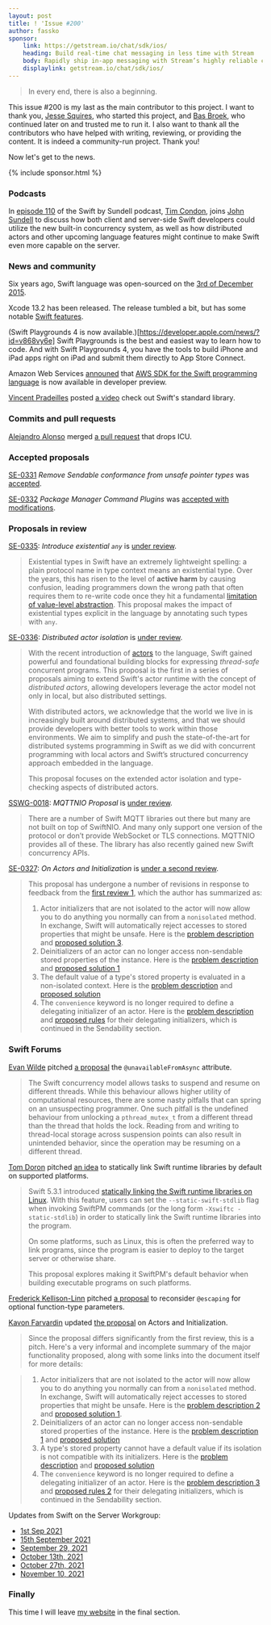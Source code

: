 ```yaml
---
layout: post
title: ! 'Issue #200'
author: fassko
sponsor:
    link: https://getstream.io/chat/sdk/ios/
    heading: Build real-time chat messaging in less time with Stream
    body: Rapidly ship in-app messaging with Stream’s highly reliable chat infrastructure and feature-rich SDKs. Drive in-app conversion, engagement, and retention.
    displaylink: getstream.io/chat/sdk/ios/
---
```


> In every end, there is also a beginning.

This issue #200 is my last as the main contributor to this project. I want to thank you, [Jesse Squires](https://twitter.com/jesse_squires), who started this project, and [Bas Broek](https://twitter.com/BasThomas), who continued later on and trusted me to run it. I also want to thank all the contributors who have helped with writing, reviewing, or providing the content. It is indeed a community-run project. Thank you!

Now let's get to the news.

<!--excerpt-->

{% include sponsor.html %}

### Podcasts

In [episode 110](https://www.swiftbysundell.com/podcast/110/) of the Swift by Sundell podcast, [Tim Condon](https://twitter.com/0xTim), joins [John Sundell](https://twitter.com/johnsundell) to discuss how both client and server-side Swift developers could utilize the new built-in concurrency system, as well as how distributed actors and other upcoming language features might continue to make Swift even more capable on the server.

### News and community

Six years ago, Swift language was open-sourced on the [3rd of December 2015](https://www.swift.org/blog/welcome/).

Xcode 13.2 has been released. The release tumbled a bit, but has some notable [Swift features](https://developer.apple.com/documentation/xcode-release-notes/xcode-13_2-release-notes#Swift).

(Swift Playgrounds 4 is now available.)[https://developer.apple.com/news/?id=v868vy6e] Swift Playgrounds is the best and easiest way to learn how to code. And with Swift Playgrounds 4, you have the tools to build iPhone and iPad apps right on iPad and submit them directly to App Store Connect.

Amazon Web Services [announed](https://twitter.com/awsdevelopers/status/1466476358389874704) that [AWS SDK for the Swift programming language](https://t.co/0x27sFTE3p) is now available in developer preview.

[Vincent Pradeilles](https://twitter.com/v_pradeilles) posted [a video](https://www.youtube.com/watch?v=Ii1mDtDr3xo) check out Swift's standard library.

### Commits and pull requests

[Alejandro Alonso](https://github.com/Azoy) merged [a pull request](https://github.com/apple/swift/pull/40340) that drops ICU.

### Accepted proposals

[SE-0331](https://github.com/apple/swift-evolution/blob/main/proposals/0331-remove-sendable-from-unsafepointer.md) *Remove Sendable conformance from unsafe pointer types* was [accepted](https://forums.swift.org/t/accepted-se-0331-remove-sendable-conformance-from-unsafe-pointer-types/53979).

[SE-0332](https://github.com/apple/swift-evolution/blob/main/proposals/0332-swiftpm-command-plugins.md) *Package Manager Command Plugins* was [accepted with modifications](https://forums.swift.org/t/accepted-with-modifications-se-0332-package-manager-command-plugins/54074).

### Proposals in review

[SE-0335](https://github.com/apple/swift-evolution/blob/main/proposals/0335-existential-any.md): *Introduce existential `any`* is [under review](https://forums.swift.org/t/se-0335-introduce-existential-any/53934).

> Existential types in Swift have an extremely lightweight spelling: a plain protocol name in type context means an existential type. Over the years, this has risen to the level of **active harm** by causing confusion, leading programmers down the wrong path that often requires them to re-write code once they hit a fundamental [limitation of value-level abstraction](https://forums.swift.org/t/improving-the-ui-of-generics/22814#heading--limits-of-existentials). This proposal makes the impact of existential types explicit in the language by annotating such types with `any`.

[SE-0336](https://github.com/apple/swift-evolution/blob/main/proposals/0336-distributed-actor-isolation.md): *Distributed actor isolation* is [under review](https://forums.swift.org/t/se-0336-distributed-actor-isolation/53939).

> With the recent introduction of [actors](https://github.com/apple/swift-evolution/blob/main/proposals/0306-actors.md) to the language, Swift gained powerful and foundational building blocks for expressing _thread-safe_ concurrent programs. This proposal is the first in a series of proposals aiming to extend Swift's actor runtime with the concept of _distributed actors_, allowing developers leverage the actor model not only in local, but also distributed settings.
>
> With distributed actors, we acknowledge that the world we live in is increasingly built around distributed systems, and that we should provide developers with better tools to work within those environments. We aim to simplify and push the state-of-the-art for distributed systems programming in Swift as we did with concurrent programming with local actors and Swift’s structured concurrency approach embedded in the language.
>
> This proposal focuses on the extended actor isolation and type-checking aspects of distributed actors.

[SSWG-0018](https://github.com/swift-server/sswg/blob/main/proposals/0018-mqtt-nio.md): *MQTTNIO Proposal* is [under review](https://forums.swift.org/t/sswg-0018-mqttnio-proposal/54004).

> There are a number of Swift MQTT libraries out there but many are not built on top of SwiftNIO. And many only support one version of the protocol or don’t provide WebSocket or TLS connections. MQTTNIO provides all of these. The library has also recently gained new Swift concurrency APIs.

[SE-0327](https://github.com/apple/swift-evolution/blob/main/proposals/0327-actor-initializers.md): *On Actors and Initialization* is [under a second review](https://forums.swift.org/t/se-0327-second-review-on-actors-and-initialization/54093).

> This proposal has undergone a number of revisions in response to feedback from the [first review 1](https://forums.swift.org/t/se-0327-on-actors-and-initialization/53053), which the author has summarized as:
> 
> 1.  Actor initializers that are not isolated to the actor will now allow you to do anything you normally can from a `nonisolated` method. In exchange, Swift will automatically reject accesses to stored properties that might be unsafe. Here is the [problem description](https://github.com/apple/swift-evolution/blob/main/proposals/0327-actor-initializers.md#overly-restrictive-non-async-initializers) and [proposed solution  3](https://github.com/apple/swift-evolution/blob/main/proposals/0327-actor-initializers.md#initializers-with-nonisolated-self).
> 2.  Deinitializers of an actor can no longer access non-sendable stored properties of the instance. Here is the [problem description](https://github.com/apple/swift-evolution/blob/main/proposals/0327-actor-initializers.md#data-races-in-deinitializers) and [proposed solution 1](https://github.com/apple/swift-evolution/blob/main/proposals/0327-actor-initializers.md#deinitializers)
> 3.  The default value of a type's stored property is evaluated in a non-isolated context. Here is the [problem description](https://github.com/apple/swift-evolution/blob/main/proposals/0327-actor-initializers.md#stored-property-isolation) and [proposed solution](https://github.com/apple/swift-evolution/blob/main/proposals/0327-actor-initializers.md#global-actor-isolation-and-instance-members)
> 4.  The `convenience` keyword is no longer required to define a delegating initializer of an actor. Here is the [problem description ](https://github.com/apple/swift-evolution/blob/main/proposals/0327-actor-initializers.md#initializer-delegation) and [proposed rules](https://github.com/apple/swift-evolution/blob/main/proposals/0327-actor-initializers.md#delegating-initializers) for their delegating initializers, which is continued in the Sendability section.

### Swift Forums

[Evan Wilde](https://forums.swift.org/u/etcwilde) pitched [a proposal](https://forums.swift.org/t/pitch-unavailability-from-asynchronous-contexts/53877) the `@unavailableFromAsync` attribute.

> The Swift concurrency model allows tasks to suspend and resume on different threads. While this behaviour allows higher utility of computational resources, there are some nasty pitfalls that can spring on an unsuspecting programmer. One such pitfall is the undefined behaviour from unlocking a `pthread_mutex_t` from a different thread than the thread that holds the lock. Reading from and writing to thread-local storage across suspension points can also result in unintended behavior, since the operation may be resuming on a different thread.

[Tom Doron](https://twitter.com/tomerdoron) pitched [an idea](https://forums.swift.org/t/pitch-package-manager-statically-link-swift-runtime-libraries-by-default-on-supported-platforms/53900) to statically link Swift runtime libraries by default on supported platforms.

> Swift 5.3.1 introduced [statically linking the Swift runtime libraries on Linux](https://forums.swift.org/t/static-linking-on-linux-in-swift-5-3-1/). With this feature, users can set the `--static-swift-stdlib` flag when invoking  SwiftPM commands (or the long form `-Xswiftc -static-stdlib`) in order to statically link the Swift runtime libraries into the program.
>
> On some platforms, such as Linux, this is often the preferred way to link programs, since the program is easier to deploy to the target server or otherwise share.
>
> This proposal explores making it SwiftPM's default behavior when building executable programs on such platforms.

[Frederick Kellison-Linn](https://forums.swift.org/u/jumhyn) pitched [a proposal](https://forums.swift.org/t/swift-6-reconsider-escaping-for-optional-function-type-parameters/53932) to reconsider `@escaping` for optional function-type parameters.

[Kavon Farvardin]() updated [the proposal](https://forums.swift.org/t/pitch-2-on-actors-and-initialization/53972) on Actors and Initialization.

> Since the proposal differs significantly from the first review, this is a pitch. Here's a very informal and incomplete summary of the major functionality proposed, along with some links into the document itself for more details:

> 1.  Actor initializers that are not isolated to the actor will now allow you to do anything you normally can from a `nonisolated` method. In exchange, Swift will automatically reject accesses to stored properties that might be unsafe. Here is the [problem description 2](https://github.com/kavon/swift-evolution/blob/actor-initializers-review2/proposals/0327-actor-initializers.md#overly-restrictive-non-async-initializers) and [proposed solution 1](https://github.com/kavon/swift-evolution/blob/actor-initializers-review2/proposals/0327-actor-initializers.md#initializers-with-nonisolated-self).
> 2.  Deinitializers of an actor can no longer access non-sendable stored properties of the instance. Here is the [problem description 1](https://github.com/kavon/swift-evolution/blob/actor-initializers-review2/proposals/0327-actor-initializers.md#data-races-in-deinitializers) and [proposed solution](https://github.com/kavon/swift-evolution/blob/actor-initializers-review2/proposals/0327-actor-initializers.md#deinitializers)
> 3.  A type's stored property cannot have a default value if its isolation is not compatible with its initializers. Here is the [problem description](https://github.com/kavon/swift-evolution/blob/actor-initializers-review2/proposals/0327-actor-initializers.md#stored-property-isolation) and [proposed solution](https://github.com/kavon/swift-evolution/blob/actor-initializers-review2/proposals/0327-actor-initializers.md#global-actor-isolation-and-instance-members)
> 4.  The `convenience` keyword is no longer required to define a delegating initializer of an actor. Here is the [problem description 3](https://github.com/kavon/swift-evolution/blob/actor-initializers-review2/proposals/0327-actor-initializers.md#initializer-delegation) and [proposed rules 2](https://github.com/kavon/swift-evolution/blob/actor-initializers-review2/proposals/0327-actor-initializers.md#delegating-initializers) for their delegating initializers, which is continued in the Sendability section.

Updates from Swift on the Server Workgroup:

* [1st Sep 2021](https://forums.swift.org/t/1st-sep-2021/53982)
* [15th September 2021](https://forums.swift.org/t/15th-september-2021/54002)
* [September 29, 2021](https://forums.swift.org/t/september-29-2021/53926)
* [October 13th, 2021](https://forums.swift.org/t/october-13th-2021/53990)
* [October 27th, 2021](https://forums.swift.org/t/october-27th-2021/53984)
* [November 10, 2021](https://forums.swift.org/t/november-10-2021/54031)

### Finally

This time I will leave [my website](https://kristaps.me/) in the final section. 

